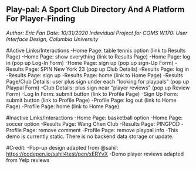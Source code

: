 ## Play-pal: A Sport Club Directory And A Platform For Player-Finding

*Author: Eric Fan*
*Date: 10/31/2020*
*Indevidual Project for COMS W170: User Interface Design, Columbia University*

#Active Links/Interactions
-Home Page: table tennis option (link to Results Page)
-Home Page: show everything (link to Results Page)
-Home Page: log in (pop up Log-In Form)
-Home Page: sign up (pop up sign-Up Form)
-Results Page: SPIN New York 23 (pop up Club Details)
-Results Page: log in
-Results Page: sign up
-Results Page: home (link to Home Page)
-Results Page/Club Details: user plus sign under each "looking for playpals" (pop up Playpal Form)
-Club Details: plus sign near "player reviews" (pop up Review Form)
-Log In Form: submit button (link to Profile Page)
-Sign Up Form: submit button (link to Profile Page)
-Profile Page: log out (link to Home Page)
-Profile Page: home (link to Home Page)

#Inactive Links/Interactions
-Home Page: basketball option
-Home Page: soccer option
-Results Page: Wang Chen Club
-Results Page: PINGPOD
-Profile Page: remove comment
-Profile Page: remove playpal info
-This demo is currently static. There is no backend data storage or update.

#Credit:
-Pop-up design adapted from @sahil: https://codepen.io/sahil4test/pen/xERYvX
-Demo player reviews adapted from Yelp reviews